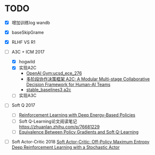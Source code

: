 # TODO

- [x] 增加训练log wandb
- [x] baseSkipGrame
- [x] RLHF VS R1
- [ ] A3C + ICM 2017
  - [x] hogwild
  - [x] 实现A2C 
    - [OpenAI Gym:ucsd_ece_276](https://chihhuiho.github.io/project/ucsd_ece_276/report.pdf)
    - [ 多阶段协作决策框架 A2C: A Modular Multi-stage Collaborative Decision Framework for Human-AI Teams](https://arxiv.org/abs/2401.14432)
    - [stable_baselines3 a2c](https://stable-baselines3.readthedocs.io/en/master/modules/a2c.html)
  - [ ] 实现A3C
- [ ] Soft Q 2017 
  - [ ] [Reinforcement Learning with Deep Energy-Based Policies](https://arxiv.org/abs/1702.08165)
  - [ ] Soft Q-Learning论文阅读笔记 https://zhuanlan.zhihu.com/p/76681229
  - [ ] [Equivalence Between Policy Gradients and Soft Q-Learning](https://ar5iv.labs.arxiv.org/html/1704.06440)
- [ ] Soft Actor-Critic 2018    [Soft Actor-Critic: Off-Policy Maximum Entropy Deep Reinforcement Learning with a Stochastic Actor](https://arxiv.org/abs/1801.01290)

